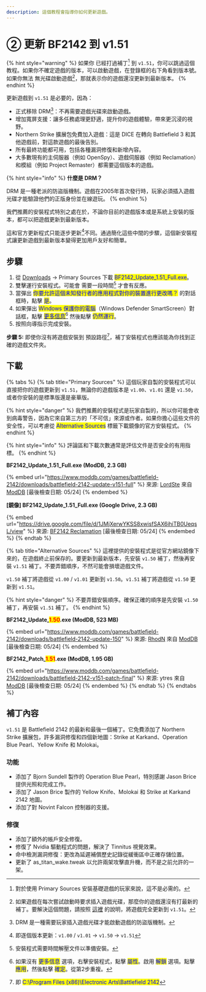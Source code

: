 ```yaml
---
description: 這個教程會指導你如何更新遊戲。
---
```


# ② 更新 BF2142 到 v1.51

{% hint style="warning" %}
如果你 已經打過補丁[^1] 到 `v1.51`，你可以跳過這個教程。如果你不確定遊戲的版本，可以啟動遊戲，在登錄框的右下角看到版本號。如果你無法 無光碟啟動遊戲[^2]，那就表示你的遊戲還沒更新到最新版本。
{% endhint %}

更新遊戲到 `v1.51` 是必要的，因為：

* 正式移除 DRM[^3]：不再需要遊戲光碟來啟動遊戲。
* 增加寬屏支援：讓多任務處理更舒適，提升你的遊戲體驗，帶來更沉浸的視野。
* Northern Strike 擴展包免費加入遊戲：這是 DICE 在轉向 Battlefield 3 和其他遊戲前，對這款遊戲的最後告別。
* 所有最終功能都可用，包括各種漏洞修復和新增內容。
* 大多數現有的主伺服器（例如 OpenSpy）、遊戲伺服器（例如 Reclamation）和模組（例如 Project Remaster）都需要這個版本的遊戲。

{% hint style="info" %}
**什麼是 DRM？**

DRM 是一種老派的防盜版機制。遊戲在2005年首次發行時，玩家必須插入遊戲光碟才能驗證他們的正版身份並在線遊玩。
{% endhint %}

我們推薦的安裝程式特別之處在於，不論你目前的遊戲版本或是系統上安裝的版本，都可以把遊戲更新到最新版本。

這和官方更新程式只能逐步更新[^4]不同。通過簡化這些中間的步驟，這個新安裝程式讓更新遊戲到最新版本變得更加用戶友好和簡單。

## 步驟

1. 從 [Downloads](2.-installing-v1.51-patch.md#downloads) -> Primary Sources 下載 <mark style="color:blue;">BF2142\_Update\_1.51\_Full.exe</mark>。
2. 雙擊運行安裝程式。可能會 需要一段時間[^5] 才會有反應。
3. 當彈出 <mark style="color:blue;">你要允許這個未知發行者的應用程式對你的裝置進行更改嗎？</mark> 的對話框時，點擊 <mark style="color:blue;">是</mark>。
4. 如果彈出 <mark style="color:blue;">Windows 保護你的電腦</mark>（Windows Defender SmartScreen）對話框，點擊 [<mark style="color:blue;">更多信息</mark>](#user-content-fn-6)[^6] 然後點擊 <mark style="color:blue;">仍然運行</mark>。
5. 按照向導指示完成安裝。

**步驟 5:** 即使你沒有將遊戲安裝到 預設路徑[^7]，補丁安裝程式也應該能為你找到正確的遊戲文件夾。

## 下載

{% tabs %}
{% tab title="Primary Sources" %}
這個玩家自製的安裝程式可以直接把你的遊戲更新到 `v1.51`，無論你的遊戲版本是 `v1.00`、`v1.01` 還是 `v1.50`，或者你安裝的是標準版還是豪華版。

{% hint style="danger" %}
我們推薦的安裝程式是玩家自製的，所以你可能會收到病毒警告，因為它來自第三方的「不可信」來源或作者。如果你擔心這些文件的安全性，可以考慮從 <mark style="color:blue;">Alternative Sources</mark> 標籤下載鏡像的官方安裝程式。
{% endhint %}

{% hint style="info" %}
評論區和下載次數通常是評估文件是否安全的有用指標。
{% endhint %}

**BF2142\_Update\_1.51\_Full.exe (ModDB, 2.3 GB)**

{% embed url="https://www.moddb.com/games/battlefield-2142/downloads/battlefield-2142-update-v151-full" %}
來源: [LordSte](https://www.moddb.com/members/lordste) 來自 [ModDB](https://www.moddb.com/) \[最後檢查日期: 05/24]
{% endembed %}

**\[鏡像] BF2142\_Update\_1.51\_Full.exe (Google Drive, 2.3 GB)**

{% embed url="https://drive.google.com/file/d/1JMjXerwYKSS8xwisfSAX6ihiTB0UeqsL/view" %}
來源: [BF2142 Reclamation](https://battlefield2142.co/) \[最後檢查日期: 05/24]
{% endembed %}
{% endtab %}

{% tab title="Alternative Sources" %}
這裡提供的安裝程式是從官方網站鏡像下來的，在遊戲終止前保存的。要更新到最新版本，先安裝 `v1.50` 補丁，然後再安裝 `v1.51` 補丁。不要弄錯順序，不然可能會損壞遊戲文件。

`v1.50` 補丁將遊戲從 `v1.00` / `v1.01` 更新到 `v1.50`。`v1.51` 補丁將遊戲從 `v1.50` 更新到 `v1.51`。

{% hint style="danger" %}
不要弄錯安裝順序。確保正確的順序是先安裝 `v1.50` 補丁，再安裝 `v1.51` 補丁。
{% endhint %}

**BF2142\_Update\_**<mark style="color:red;">**1.50**</mark>**.exe (ModDB, 523 MB)**

{% embed url="https://www.moddb.com/games/battlefield-2142/downloads/battlefield-2142-update-150" %}
來源: [RhodN](https://www.moddb.com/members/grafix1) 來自 [ModDB](https://www.moddb.com/) \[最後檢查日期: 05/24]
{% endembed %}

**BF2142\_Patch\_**<mark style="color:red;">**1.51**</mark>**.exe (ModDB, 1.95 GB)**

{% embed url="https://www.moddb.com/games/battlefield-2142/downloads/battlefield-2142-v151-patch-final" %}
來源: ytres 來自 [ModDB](https://www.moddb.com/) \[最後檢查日期: 05/24]
{% endembed %}
{% endtab %}
{% endtabs %}

## 補丁內容

`v1.51` 是 Battlefield 2142 的最新和最後一個補丁。它免費添加了 Northern Strike 擴展包，許多漏洞修復和四個新地圖：Strike at Karkand、Operation Blue Pearl、Yellow Knife 和 Molokai。

### 功能

* 添加了 Bjorn Sundell 製作的 Operation Blue Pearl，特別感謝 Jason Brice 提供光照和完成工作。
* 添加了 Jason Brice 製作的 Yellow Knife、Molokai 和 Strike at Karkand 2142 地圖。
* 添加了對 Novint Falcon 控制器的支援。

### 修復

* 添加了額外的帳戶安全修復。
* 修復了 Nvidia 驅動程式的問題，解決了 Tinnitus 視覺效果。
* 命中檢測漏洞修復：更改為延遲補償歷史記錄從緩衝區中正確存儲位置。
* 更新了 as\_titan\_wake.tweak 以允許兩架攻擊直升機，而不是之前允許的一架。

[^1]: 對於使用 Primary Sources 安裝基礎遊戲的玩家來說，這不是必需的。

[^2]: 如果遊戲在每次嘗試啟動時要求插入遊戲光碟，那麼你的遊戲還沒有打最新的補丁。要解決這個問題，請按照 [這裡](2.-installing-v1.51-patch.md) 的說明，將遊戲完全更新到 `v1.51`。

[^3]: DRM 是一種需要玩家插入遊戲光碟才能啟動遊戲的防盜版機制。

[^4]: 即逐個版本更新：`v1.00` / `v1.01` -> `v1.50` -> `v1.51`

[^5]: 安裝程式需要時間解壓文件以準備安裝。

[^6]: 如果沒有 <mark style="color:blue;">更多信息</mark> 選項，右擊安裝程式，點擊 <mark style="color:blue;">屬性</mark>。啟用 <mark style="color:blue;">解鎖</mark> 選項。點擊 <mark style="color:blue;">應用</mark>，然後點擊 <mark style="color:blue;">確定</mark>。從第2步重複。

[^7]: 即 <mark style="color:blue;">C:\Program Files (x86)\Electronic Arts\Battlefield 2142</mark>
